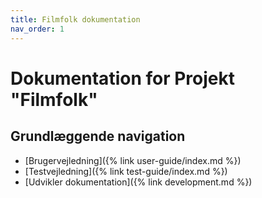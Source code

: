 ```yaml
---
title: Filmfolk dokumentation
nav_order: 1
---
```


# Dokumentation for Projekt "Filmfolk"

## Grundlæggende navigation

- [Brugervejledning]({% link user-guide/index.md %})
- [Testvejledning]({% link test-guide/index.md %})
- [Udvikler dokumentation]({% link development.md %})
